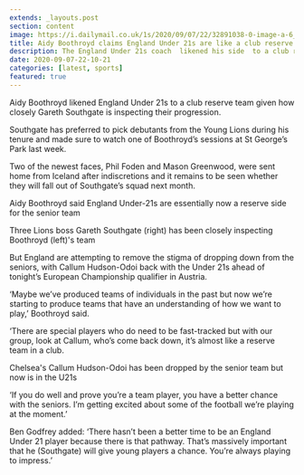 ```yaml
---
extends: _layouts.post
section: content
image: https://i.dailymail.co.uk/1s/2020/09/07/22/32891038-0-image-a-6_1599512502642.jpg 
title: Aidy Boothroyd claims England Under 21s are like a club reserve team for the senior squad 
description: The England Under 21s coach  likened his side  to a club reserve team given how closely senior squad manager Gareth Southgate is inspecting their progression during training sessions. 
date: 2020-09-07-22-10-21 
categories: [latest, sports] 
featured: true 
--- 
```

Aidy Boothroyd likened England Under 21s to a club reserve team given how closely Gareth Southgate is inspecting their progression.

Southgate has preferred to pick debutants from the Young Lions during his tenure and made sure to watch one of Boothroyd’s sessions at St George’s Park last week.

Two of the newest faces, Phil Foden and Mason Greenwood, were sent home from Iceland after indiscretions and it remains to be seen whether they will fall out of Southgate’s squad next month.

Aidy Boothroyd said England Under-21s are essentially now a reserve side for the senior team

Three Lions boss Gareth Southgate (right) has been closely inspecting Boothroyd (left)'s team

But England are attempting to remove the stigma of dropping down from the seniors, with Callum Hudson-Odoi back with the Under 21s ahead of tonight’s European Championship qualifier in Austria.

‘Maybe we’ve produced teams of individuals in the past but now we’re starting to produce teams that have an understanding of how we want to play,’ Boothroyd said.

‘There are special players who do need to be fast-tracked but with our group, look at Callum, who’s come back down, it’s almost like a reserve team in a club.

Chelsea's Callum Hudson-Odoi has been dropped by the senior team but now is in the U21s

‘If you do well and prove you’re a team player, you have a better chance with the seniors. I’m getting excited about some of the football we’re playing at the moment.’

Ben Godfrey added: ‘There hasn’t been a better time to be an England Under 21 player because there is that pathway. That’s massively important that he (Southgate) will give young players a chance. You’re always playing to impress.’

